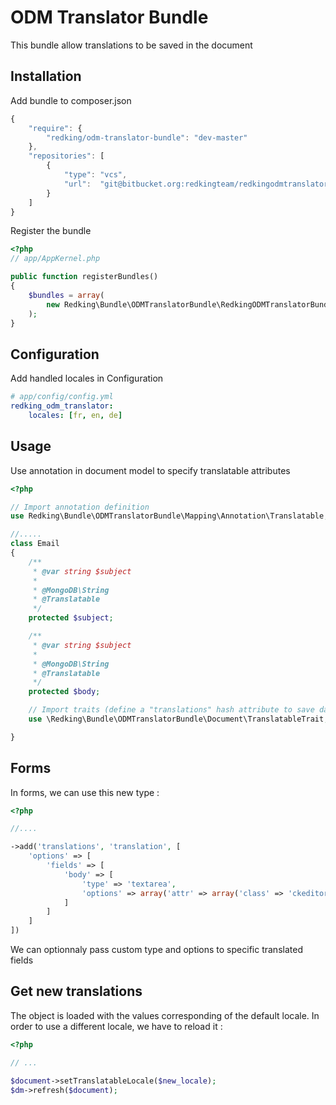 ODM Translator Bundle
=====================

This bundle allow translations to be saved in the document

## Installation

Add bundle to composer.json

```js
{
    "require": {
        "redking/odm-translator-bundle": "dev-master"
    },
    "repositories": [
        {
            "type": "vcs",
            "url":  "git@bitbucket.org:redkingteam/redkingodmtranslatorbundle.git"
        }
    ]
}
```

Register the bundle

```php
<?php
// app/AppKernel.php

public function registerBundles()
{
    $bundles = array(
        new Redking\Bundle\ODMTranslatorBundle\RedkingODMTranslatorBundle(),
    );
}
```

## Configuration

Add handled locales in Configuration

```yaml
# app/config/config.yml
redking_odm_translator:
    locales: [fr, en, de]
```


## Usage

Use annotation in document model to specify translatable attributes

```php
<?php

// Import annotation definition
use Redking\Bundle\ODMTranslatorBundle\Mapping\Annotation\Translatable;

//.....
class Email
{
    /**
     * @var string $subject
     *
     * @MongoDB\String
     * @Translatable
     */
    protected $subject;

    /**
     * @var string $subject
     *
     * @MongoDB\String
     * @Translatable
     */
    protected $body;

    // Import traits (define a "translations" hash attribute to save data)
    use \Redking\Bundle\ODMTranslatorBundle\Document\TranslatableTrait;

}

```

## Forms

In forms, we can use this new type : 

```php
<?php

//....

->add('translations', 'translation', [
    'options' => [
        'fields' => [
            'body' => [
                'type' => 'textarea',
                'options' => array('attr' => array('class' => 'ckeditor'))
            ]
        ]
    ]
])
```

We can optionnaly pass custom type and options to specific translated fields


## Get new translations

The object is loaded with the values corresponding of the default locale.
In order to use a different locale, we have to reload it : 


```php
<?php

// ...

$document->setTranslatableLocale($new_locale);
$dm->refresh($document);
```

